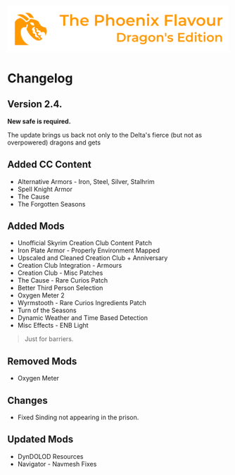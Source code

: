 ![image](images/Banner.webp)

# Changelog

## Version 2.4.

**New safe is required.**

The update brings us back not only to the Delta's fierce (but not as overpowered) dragons and gets 

## Added CC Content

* Alternative Armors - Iron, Steel, Silver, Stalhrim
* Spell Knight Armor
* The Cause
* The Forgotten Seasons

## Added Mods

* Unofficial Skyrim Creation Club Content Patch
* Iron Plate Armor - Properly Environment Mapped
* Upscaled and Cleaned Creation Club + Anniversary
* Creation Club Integration - Armours
* Creation Club - Misc Patches
* The Cause - Rare Curios Patch
* Better Third Person Selection
* Oxygen Meter 2
* Wyrmstooth - Rare Curios Ingredients Patch
* Turn of the Seasons
* Dynamic Weather and Time Based Detection
* Misc Effects - ENB Light
> Just for barriers.

## Removed Mods

* Oxygen Meter

## Changes

* Fixed Sinding not appearing in the prison.

## Updated Mods

* DynDOLOD Resources
* Navigator - Navmesh Fixes
